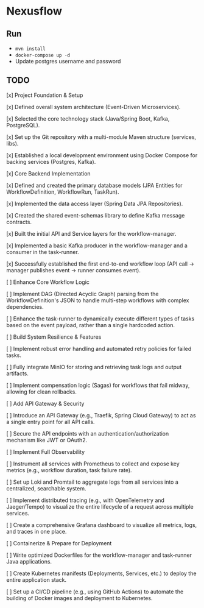 # Nexusflow

## Run
- `mvn install`
- `docker-compose up -d`
- Update postgres username and password


## TODO

[x] Project Foundation & Setup

[x] Defined overall system architecture (Event-Driven Microservices).

[x] Selected the core technology stack (Java/Spring Boot, Kafka, PostgreSQL).

[x] Set up the Git repository with a multi-module Maven structure (services, libs).

[x] Established a local development environment using Docker Compose for backing services (Postgres, Kafka).

[x] Core Backend Implementation

[x] Defined and created the primary database models (JPA Entities for WorkflowDefinition, WorkflowRun, TaskRun).

[x] Implemented the data access layer (Spring Data JPA Repositories).

[x] Created the shared event-schemas library to define Kafka message contracts.

[x] Built the initial API and Service layers for the workflow-manager.

[x] Implemented a basic Kafka producer in the workflow-manager and a consumer in the task-runner.

[x] Successfully established the first end-to-end workflow loop (API call -> manager publishes event -> runner consumes event).

[ ] Enhance Core Workflow Logic

[ ] Implement DAG (Directed Acyclic Graph) parsing from the WorkflowDefinition's JSON to handle multi-step workflows with complex dependencies.

[ ] Enhance the task-runner to dynamically execute different types of tasks based on the event payload, rather than a single hardcoded action.

[ ] Build System Resilience & Features

[ ] Implement robust error handling and automated retry policies for failed tasks.

[ ] Fully integrate MinIO for storing and retrieving task logs and output artifacts.

[ ] Implement compensation logic (Sagas) for workflows that fail midway, allowing for clean rollbacks.

[ ] Add API Gateway & Security

[ ] Introduce an API Gateway (e.g., Traefik, Spring Cloud Gateway) to act as a single entry point for all API calls.

[ ] Secure the API endpoints with an authentication/authorization mechanism like JWT or OAuth2.

[ ] Implement Full Observability

[ ] Instrument all services with Prometheus to collect and expose key metrics (e.g., workflow duration, task failure rate).

[ ] Set up Loki and Promtail to aggregate logs from all services into a centralized, searchable system.

[ ] Implement distributed tracing (e.g., with OpenTelemetry and Jaeger/Tempo) to visualize the entire lifecycle of a request across multiple services.

[ ] Create a comprehensive Grafana dashboard to visualize all metrics, logs, and traces in one place.

[ ] Containerize & Prepare for Deployment

[ ] Write optimized Dockerfiles for the workflow-manager and task-runner Java applications.

[ ] Create Kubernetes manifests (Deployments, Services, etc.) to deploy the entire application stack.

[ ] Set up a CI/CD pipeline (e.g., using GitHub Actions) to automate the building of Docker images and deployment to Kubernetes.